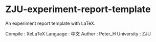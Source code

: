 # ZJU-experiment-report-template
An experiment report template with LaTeX.

Compile : XeLaTeX
Language : 中文
Auther : Peter_H
University : ZJU
